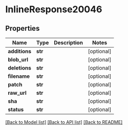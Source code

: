 # InlineResponse20046

## Properties
Name | Type | Description | Notes
------------ | ------------- | ------------- | -------------
**additions** | **str** |  | [optional] 
**blob_url** | **str** |  | [optional] 
**deletions** | **str** |  | [optional] 
**filename** | **str** |  | [optional] 
**patch** | **str** |  | [optional] 
**raw_url** | **str** |  | [optional] 
**sha** | **str** |  | [optional] 
**status** | **str** |  | [optional] 

[[Back to Model list]](../README.md#documentation-for-models) [[Back to API list]](../README.md#documentation-for-api-endpoints) [[Back to README]](../README.md)

